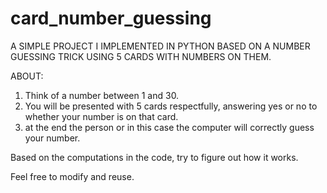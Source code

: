 # card_number_guessing
A SIMPLE PROJECT I IMPLEMENTED IN PYTHON BASED ON A NUMBER GUESSING TRICK USING 5 CARDS WITH NUMBERS ON THEM.

ABOUT:
1. Think of a number between 1 and 30.
2. You will be presented with 5 cards respectfully, answering yes or no to whether your number is on that card.
3. at the end the person or in this case the computer will correctly guess your number.

Based on the computations in the code, try to figure out how it works.

Feel free to modify and reuse.
